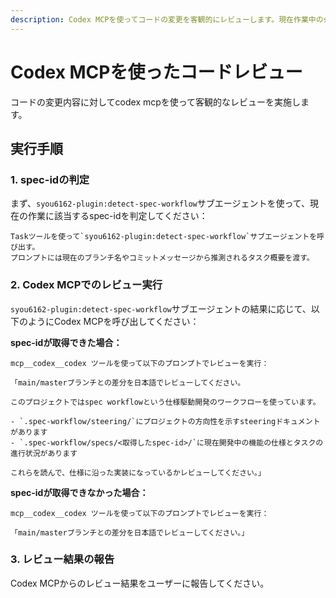```yaml
---
description: Codex MCPを使ってコードの変更を客観的にレビューします。現在作業中のspec workflowがある場合は仕様に沿ったレビューを実施します。
---
```


# Codex MCPを使ったコードレビュー

コードの変更内容に対してcodex mcpを使って客観的なレビューを実施します。

## 実行手順

### 1. spec-idの判定

まず、`syou6162-plugin:detect-spec-workflow`サブエージェントを使って、現在の作業に該当するspec-idを判定してください：

```
Taskツールを使って`syou6162-plugin:detect-spec-workflow`サブエージェントを呼び出す。
プロンプトには現在のブランチ名やコミットメッセージから推測されるタスク概要を渡す。
```

### 2. Codex MCPでのレビュー実行

`syou6162-plugin:detect-spec-workflow`サブエージェントの結果に応じて、以下のようにCodex MCPを呼び出してください：

**spec-idが取得できた場合：**

```
mcp__codex__codex ツールを使って以下のプロンプトでレビューを実行：

「main/masterブランチとの差分を日本語でレビューしてください。

このプロジェクトではspec workflowという仕様駆動開発のワークフローを使っています。

- `.spec-workflow/steering/`にプロジェクトの方向性を示すsteeringドキュメントがあります
- `.spec-workflow/specs/<取得したspec-id>/`に現在開発中の機能の仕様とタスクの進行状況があります

これらを読んで、仕様に沿った実装になっているかレビューしてください。」
```

**spec-idが取得できなかった場合：**

```
mcp__codex__codex ツールを使って以下のプロンプトでレビューを実行：

「main/masterブランチとの差分を日本語でレビューしてください。」
```

### 3. レビュー結果の報告

Codex MCPからのレビュー結果をユーザーに報告してください。
